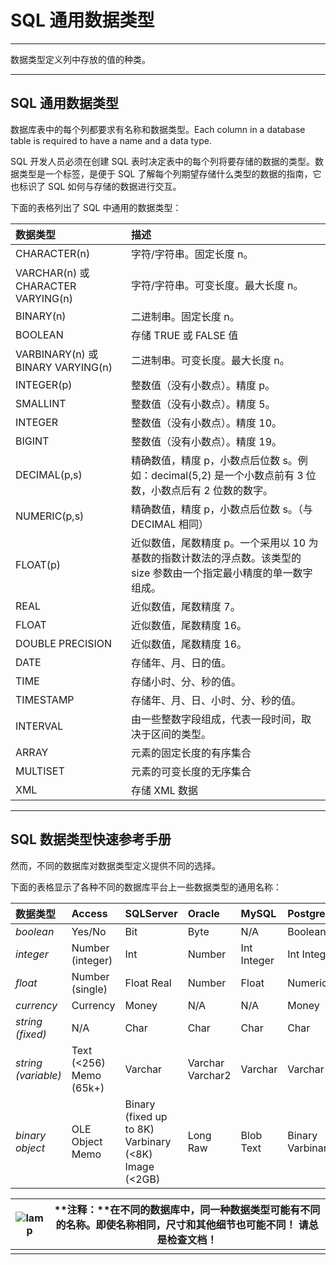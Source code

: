 # SQL 通用数据类型

------

数据类型定义列中存放的值的种类。

------

## SQL 通用数据类型

数据库表中的每个列都要求有名称和数据类型。Each column in a database table is required to have a name and a data type.

SQL 开发人员必须在创建 SQL 表时决定表中的每个列将要存储的数据的类型。数据类型是一个标签，是便于 SQL 了解每个列期望存储什么类型的数据的指南，它也标识了 SQL 如何与存储的数据进行交互。

下面的表格列出了 SQL 中通用的数据类型：

| 数据类型                           | 描述                                                         |
| :--------------------------------- | :----------------------------------------------------------- |
| CHARACTER(n)                       | 字符/字符串。固定长度 n。                                    |
| VARCHAR(n) 或 CHARACTER VARYING(n) | 字符/字符串。可变长度。最大长度 n。                          |
| BINARY(n)                          | 二进制串。固定长度 n。                                       |
| BOOLEAN                            | 存储 TRUE 或 FALSE 值                                        |
| VARBINARY(n) 或 BINARY VARYING(n)  | 二进制串。可变长度。最大长度 n。                             |
| INTEGER(p)                         | 整数值（没有小数点）。精度 p。                               |
| SMALLINT                           | 整数值（没有小数点）。精度 5。                               |
| INTEGER                            | 整数值（没有小数点）。精度 10。                              |
| BIGINT                             | 整数值（没有小数点）。精度 19。                              |
| DECIMAL(p,s)                       | 精确数值，精度 p，小数点后位数 s。例如：decimal(5,2) 是一个小数点前有 3 位数，小数点后有 2 位数的数字。 |
| NUMERIC(p,s)                       | 精确数值，精度 p，小数点后位数 s。（与 DECIMAL 相同）        |
| FLOAT(p)                           | 近似数值，尾数精度 p。一个采用以 10 为基数的指数计数法的浮点数。该类型的 size 参数由一个指定最小精度的单一数字组成。 |
| REAL                               | 近似数值，尾数精度 7。                                       |
| FLOAT                              | 近似数值，尾数精度 16。                                      |
| DOUBLE PRECISION                   | 近似数值，尾数精度 16。                                      |
| DATE                               | 存储年、月、日的值。                                         |
| TIME                               | 存储小时、分、秒的值。                                       |
| TIMESTAMP                          | 存储年、月、日、小时、分、秒的值。                           |
| INTERVAL                           | 由一些整数字段组成，代表一段时间，取决于区间的类型。         |
| ARRAY                              | 元素的固定长度的有序集合                                     |
| MULTISET                           | 元素的可变长度的无序集合                                     |
| XML                                | 存储 XML 数据                                                |



------

## SQL 数据类型快速参考手册

然而，不同的数据库对数据类型定义提供不同的选择。

下面的表格显示了各种不同的数据库平台上一些数据类型的通用名称：

| 数据类型            | Access                  | SQLServer                                            | Oracle           | MySQL       | PostgreSQL       |
| :------------------ | :---------------------- | :--------------------------------------------------- | :--------------- | :---------- | :--------------- |
| *boolean*           | Yes/No                  | Bit                                                  | Byte             | N/A         | Boolean          |
| *integer*           | Number (integer)        | Int                                                  | Number           | Int Integer | Int Integer      |
| *float*             | Number (single)         | Float Real                                           | Number           | Float       | Numeric          |
| *currency*          | Currency                | Money                                                | N/A              | N/A         | Money            |
| *string (fixed)*    | N/A                     | Char                                                 | Char             | Char        | Char             |
| *string (variable)* | Text (<256) Memo (65k+) | Varchar                                              | Varchar Varchar2 | Varchar     | Varchar          |
| *binary object*     | OLE Object Memo         | Binary (fixed up to 8K) Varbinary (<8K) Image (<2GB) | Long Raw         | Blob Text   | Binary Varbinary |



| ![lamp](https://www.runoob.com/images/lamp.jpg) | **注释：**在不同的数据库中，同一种数据类型可能有不同的名称。即使名称相同，尺寸和其他细节也可能不同！ **请总是检查文档！** |
| ----------------------------------------------- | ------------------------------------------------------------ |
|                                                 |                                                              |